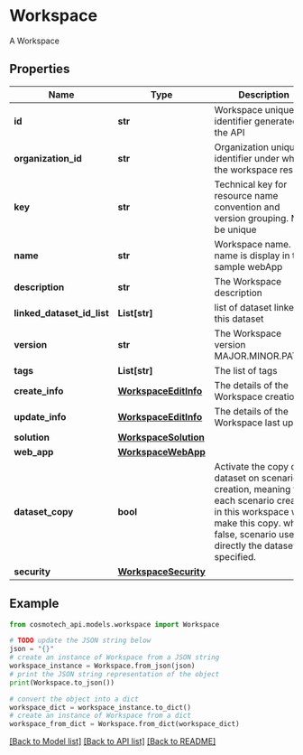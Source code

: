 # Workspace

A Workspace

## Properties

Name | Type | Description | Notes
------------ | ------------- | ------------- | -------------
**id** | **str** | Workspace unique identifier generated by the API | [readonly] 
**organization_id** | **str** | Organization unique identifier under which the workspace resides | [readonly] 
**key** | **str** | Technical key for resource name convention and version grouping. Must be unique | 
**name** | **str** | Workspace name. This name is display in the sample webApp | 
**description** | **str** | The Workspace description | [optional] 
**linked_dataset_id_list** | **List[str]** | list of dataset linked to this dataset | [optional] 
**version** | **str** | The Workspace version MAJOR.MINOR.PATCH. | [optional] 
**tags** | **List[str]** | The list of tags | [optional] 
**create_info** | [**WorkspaceEditInfo**](WorkspaceEditInfo.md) | The details of the Workspace creation | 
**update_info** | [**WorkspaceEditInfo**](WorkspaceEditInfo.md) | The details of the Workspace last update | 
**solution** | [**WorkspaceSolution**](WorkspaceSolution.md) |  | 
**web_app** | [**WorkspaceWebApp**](WorkspaceWebApp.md) |  | [optional] 
**dataset_copy** | **bool** | Activate the copy of dataset on scenario creation, meaning that each scenario created in this workspace will make this copy. when false, scenario use directly the dataset specified. | [optional] [default to True]
**security** | [**WorkspaceSecurity**](WorkspaceSecurity.md) |  | 

## Example

```python
from cosmotech_api.models.workspace import Workspace

# TODO update the JSON string below
json = "{}"
# create an instance of Workspace from a JSON string
workspace_instance = Workspace.from_json(json)
# print the JSON string representation of the object
print(Workspace.to_json())

# convert the object into a dict
workspace_dict = workspace_instance.to_dict()
# create an instance of Workspace from a dict
workspace_from_dict = Workspace.from_dict(workspace_dict)
```
[[Back to Model list]](../README.md#documentation-for-models) [[Back to API list]](../README.md#documentation-for-api-endpoints) [[Back to README]](../README.md)


